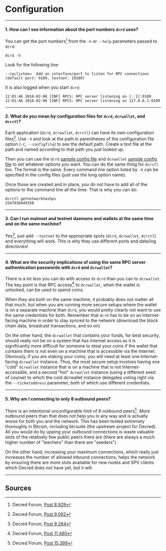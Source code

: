 # **<i class="fa fa-desktop"></i> Configuration**

---

#### **1. How can I see information about the port numbers `dcrd` uses?**

You can get the port numbers[^8929] from the `-h` or `--help` parameters passed to `dcrd`:

```no-highlight
dcrd -h
```

Look for the following line:

```no-highlight
--rpclisten=  Add an interface/port to listen for RPC connections (default port: 9109, testnet: 19109)
```

It is also logged when you start `dcrd`:

```no-highlight
12:01:46 2016-02-08 [INF] RPCS: RPC server listening on [::1]:9109
12:01:46 2016-02-08 [INF] RPCS: RPC server listening on 127.0.0.1:9109
```

---

#### **2. What do you mean by configuration files for `dcrd`, `dcrwallet`, and `dcrctl`?**

Each application (`dcrd`, `dcrwallet`, `dcrctl`) can have its own configuration files[^9055]. Use `-h` and look at the path in parentheses of the configuration file option (`-C`, `--configfile`) to see the default path. Create a text file at the path and named according to that path you just looked up.

Then you can use the `dcrd` [sample config file](https://github.com/decred/dcrd/blob/master/sample-dcrd.conf) and `dcrwallet` [sample config file](https://github.com/decred/dcrwallet/blob/master/sample-dcrwallet.conf) to set whatever options you want. You can do the same thing for `dcrctl` too. The format is the same. Every command line option listed by `-h` can be specified in the config files (just use the long option name).

Once those are created and in place, you do not have to add all of the options to the command line all the time. That is why you can do:

```no-highlight
dcrctl getnetworkhashps
2547036949350
```

---

#### **3. Can I run mainnet and testnet daemons and wallets at the same time and on the same machine?**

Yes[^9264], just add `--testnet` to the appropriate spots (`dcrd`, `dcrwallet`, `dcrctl`) and everything will work. This is why they use different ports and data/log directories!

---

#### **4. What are the security implications of using the same RPC server authentication passwords with `dcrd` and `dcrwallet`?**

There is a lot less you can do with access to `dcrd` than you can to `dcrwallet`. The key point is that RPC access[^11480] to `dcrwallet`, when the wallet is unlocked, can be used to spend coins.

When they are both on the same machine, it probably does not matter all that much, but when you are running more secure setups where the wallet is on a separate machine than `dcrd`, you would pretty clearly not want to use the same credentials for both. Remember that `dcrd` has to be on an Internet-facing machine in order to stay synced to the network (download the block chain data, broadcast transactions, and so on).

On the other hand, the `dcrwallet` that contains your funds, for best security, should really not be on a system that has Internet access as it is significantly more difficult for someone to steal your coins if the wallet that contains them is not even on a machine that is accessible via the Internet. Obviously, if you are staking your coins, you will need at least one Internet-facing `dcrwallet` instance. Thus, the most secure setup involves having one "cold" `dcrwallet` instance that is on a machine that is not Internet-accessible, and a second "hot" `dcrwallet` instance (using a different seed of course) to which the cold dcrwallet instance delegates voting right via the `--ticketaddress` parameter, both of which use different credentials.

---

#### **5. Why am I connecting to only 8 outbound peers?**

There is an intentional unconfigurable limit of 8 outbound peers[^15399]. More outbound peers than that does not help you in any way and is actually worse for both you and the network. This has been tested extremely thoroughly in Bitcoin, including btcsuite (the upstream project for Decred). All you would do by upping your outbound connections is waste valuable slots of the relatively few public peers there are (there are always a much higher number of "leechers" than there are "seeders").

On the other hand, increasing your maximum connections, which really just increases the number of allowed inbound connections, helps the network by ensuring there are more slots available for new nodes and SPV clients which Decred does not have yet, but it will.

---

## **<i class="fa fa-book"></i> Sources**

[^8929]: Decred Forum, [Post 8,929](https://forum.decred.org/threads/600/#post-8929)
[^9055]: Decred Forum, [Post 9,062](https://forum.decred.org/threads/472/page-12#post-9062)
[^9264]: Decred Forum, [Post 9,264](https://forum.decred.org/threads/626/#post-9264)
[^11480]: Decred Forum, [Post 11,480](https://forum.decred.org/threads/428/#post-11480)
[^15399]: Decred Forum, [Post 15,399](https://forum.decred.org/threads/1371/page-2#post-15399)
